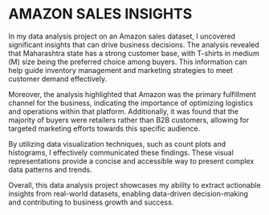 # AMAZON SALES INSIGHTS

In my data analysis project on an Amazon sales dataset, I uncovered significant insights that can drive business decisions. The analysis revealed that Maharashtra state has a strong customer base, with T-shirts in medium (M) size being the preferred choice among buyers. This information can help guide inventory management and marketing strategies to meet customer demand effectively.

Moreover, the analysis highlighted that Amazon was the primary fulfillment channel for the business, indicating the importance of optimizing logistics and operations within that platform. Additionally, it was found that the majority of buyers were retailers rather than B2B customers, allowing for targeted marketing efforts towards this specific audience.

By utilizing data visualization techniques, such as count plots and histograms, I effectively communicated these findings. These visual representations provide a concise and accessible way to present complex data patterns and trends.

Overall, this data analysis project showcases my ability to extract actionable insights from real-world datasets, enabling data-driven decision-making and contributing to business growth and success.

